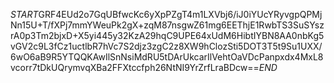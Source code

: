 $START$GRF4EUd2o7GqUBfwcKc6yXpPZgT4m1LXVbj6/iJ0iYUcYRyvgpQPMjNn15U+T/fXPj7mmYWeuPk2gX+zqM87nsgwZ61mg6EEThjE1RwbTS3SuSYszrA0p3Tm2bjxD+X5yi445y32KzA29hqC9UPE64xUdM6HibtIYBN8AA0nbKg5vGV2c9L3fCz1uctlbR7hVc7S2djz3zgC2z8XW9hClozSti5DOT3T5t9Su1UXX/6wO6aB9R5YTQQKAwIlSnNsiMdRU5tDArUkcarIlVehtOaVDcPanpxdx4MxL8vcorr7tDkUQrymvqXBa2FFXtccfph26NtNI9YrZrfLraBDcw==$END$